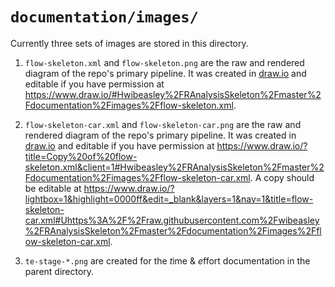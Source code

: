 `documentation/images/`
==========================

Currently three sets of images are stored in this directory.

1. `flow-skeleton.xml` and `flow-skeleton.png` are the raw and rendered diagram of the repo's primary pipeline.  It was created in [draw.io](https://www.draw.io/) and editable if you have permission at https://www.draw.io/#Hwibeasley%2FRAnalysisSkeleton%2Fmaster%2Fdocumentation%2Fimages%2Fflow-skeleton.xml.

1. `flow-skeleton-car.xml` and `flow-skeleton-car.png` are the raw and rendered diagram of the repo's primary pipeline.  It was created in [draw.io](https://www.draw.io/) and editable if you have permission at https://www.draw.io/?title=Copy%20of%20flow-skeleton.xml&client=1#Hwibeasley%2FRAnalysisSkeleton%2Fmaster%2Fdocumentation%2Fimages%2Fflow-skeleton-car.xml.  A copy should be editable at 
https://www.draw.io/?lightbox=1&highlight=0000ff&edit=_blank&layers=1&nav=1&title=flow-skeleton-car.xml#Uhttps%3A%2F%2Fraw.githubusercontent.com%2Fwibeasley%2FRAnalysisSkeleton%2Fmaster%2Fdocumentation%2Fimages%2Fflow-skeleton-car.xml.

1. `te-stage-*.png` are created for the *t*ime & *e*ffort documentation in the parent directory.

